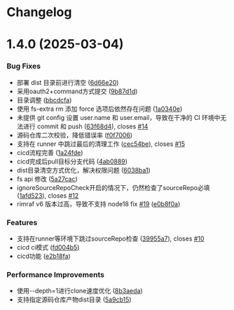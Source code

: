 # Changelog

# 1.4.0 (2025-03-04)


### Bug Fixes

* 部署 dist 目录前进行清空 ([6d66e20](https://github.com/cumt-robin/dcli/commit/6d66e202e5cfa47254f7703b6dc67c7382790f13))
* 采用oauth2+command方式提交 ([9b87d1d](https://github.com/cumt-robin/dcli/commit/9b87d1d19f971babe61491c2ef4c7037f4d468fa))
* 目录调整 ([bbcdcfa](https://github.com/cumt-robin/dcli/commit/bbcdcfae5bff84a491859eab1d53722264a31173))
* 使用 fs-extra rm 添加 force 选项后依然存在问题 ([1a0340e](https://github.com/cumt-robin/dcli/commit/1a0340ec51d3a618e536fafe88adc8a571520497))
* 未提供 git config 设置 user.name 和 user.email，导致在干净的 CI 环境中无法进行 commit 和 push ([63f68d4](https://github.com/cumt-robin/dcli/commit/63f68d441bee6eb58803a2d6dee9ead807da49f6)), closes [#14](https://github.com/cumt-robin/dcli/issues/14)
* 源码仓库二次校验，降低错误率 ([f0f7006](https://github.com/cumt-robin/dcli/commit/f0f700605392173909f221135f0cf9b98659a144))
* 支持在 runner 中跳过最后的清理工作 ([cec54be](https://github.com/cumt-robin/dcli/commit/cec54be47757ab705471f642ab8ffde24ae02f59)), closes [#15](https://github.com/cumt-robin/dcli/issues/15)
* cicd流程完善 ([1a24fde](https://github.com/cumt-robin/dcli/commit/1a24fde4dabcad4bf288114291f968459f723c12))
* cicd完成后pull目标分支代码 ([4ab0889](https://github.com/cumt-robin/dcli/commit/4ab0889bff72a6f310fb2a44345d0ad0be02b69b))
* dist目录清空方式优化，解决权限问题 ([6038ba1](https://github.com/cumt-robin/dcli/commit/6038ba1bad1c1d18ec4334e55a0518a494605b4a))
* fs api 修改 ([5a27cac](https://github.com/cumt-robin/dcli/commit/5a27cac7ea3266da66df11a19995da4e5e8cb6f7))
* ignoreSourceRepoCheck开启的情况下，仍然检查了sourceRepo必填 ([1afd523](https://github.com/cumt-robin/dcli/commit/1afd5232afe70031a60f423e8d3c40a504be9f18)), closes [#12](https://github.com/cumt-robin/dcli/issues/12)
* rimraf v6 版本过高，导致不支持 node18 fix [#19](https://github.com/cumt-robin/dcli/issues/19) ([e0b8f0a](https://github.com/cumt-robin/dcli/commit/e0b8f0a989491fcb10bfc79027bbf870f7f0efaf))


### Features

* 支持在runner等环境下跳过sourceRepo检查 ([39955a7](https://github.com/cumt-robin/dcli/commit/39955a7b4ae6f5193676b918e1d1d417b8ed8c74)), closes [#10](https://github.com/cumt-robin/dcli/issues/10)
* cicd ci模式 ([fd004b5](https://github.com/cumt-robin/dcli/commit/fd004b50e6d1ed4cd00b1c955ec29e1a68c0eba2))
* cicd功能 ([e2b18fa](https://github.com/cumt-robin/dcli/commit/e2b18fa15fd39e44d0f12b0f9fde9b4bd4ed00fa))


### Performance Improvements

* 使用--depth=1进行clone速度优化 ([8b3aeda](https://github.com/cumt-robin/dcli/commit/8b3aeda4d53afc22a1fe5892c829937631c9aee4))
* 支持指定源码仓库产物dist目录 ([5a9cb15](https://github.com/cumt-robin/dcli/commit/5a9cb157d300cc42907b14ac5d8ece1cb20df78d))
